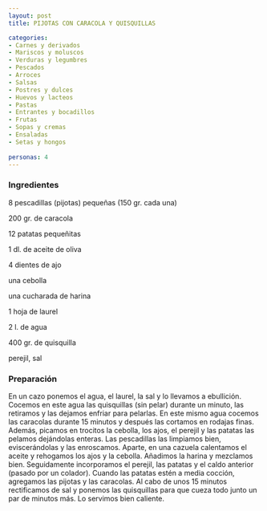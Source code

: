 ```yaml
---
layout: post
title: PIJOTAS CON CARACOLA Y QUISQUILLAS

categories:
- Carnes y derivados
- Mariscos y moluscos
- Verduras y legumbres
- Pescados
- Arroces
- Salsas
- Postres y dulces
- Huevos y lacteos
- Pastas
- Entrantes y bocadillos
- Frutas
- Sopas y cremas
- Ensaladas
- Setas y hongos
 
personas: 4 
---
```

<h3>Ingredientes</h3>
8 pescadillas (pijotas) pequeñas (150 gr. cada una)

200 gr. de caracola

12 patatas pequeñitas

1 dl. de aceite de oliva

4 dientes de ajo

una cebolla

una cucharada de harina

1 hoja de laurel

2 l. de agua

400 gr. de quisquilla

perejil, sal

<h3>Preparación</h3>
En un cazo ponemos el agua, el laurel, la sal y lo llevamos a ebullición. Cocemos en este agua las quisquillas (sin pelar) durante un minuto, las retiramos y las dejamos enfriar para pelarlas. En este mismo agua cocemos las caracolas durante 15 minutos y después las cortamos en rodajas finas. Además, picamos en trocitos la cebolla, los ajos, el perejil y las patatas las pelamos dejándolas enteras. Las pescadillas las limpiamos bien, eviscerándolas y las enroscamos. Aparte, en una cazuela calentamos el aceite y rehogamos los ajos y la cebolla. Añadimos la harina y mezclamos bien. Seguidamente incorporamos el perejil, las patatas y el caldo anterior (pasado por un colador). Cuando las patatas estén a media cocción, agregamos las pijotas y las caracolas. Al cabo de unos 15 minutos rectificamos de sal y ponemos las quisquillas para que cueza todo junto un par de minutos más. Lo servimos bien caliente.

